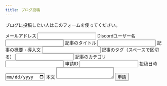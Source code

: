 ```yaml
---
title: ブログ投稿
---
```

ブログに投稿したい人はこのフォームを使ってください。<br>
<form action="https://formspree.io/f/xnqllyaw" method="POST">
  <label>
    メールアドレス
    <input type="email" name="_replyto">
  </label>
  <label>
    Discordユーザー名
    <input type="text" name="discordusername"></input>
  </label>
  <label>
    記事のタイトル
    <input type="text" name="title"></input>
  </label>
  <label>
    記事の概要・導入文
    <input type="text" name="description">
  </label>
  <label>
    記事のタグ（スペースで区切る）
    <input type="text" name="tags">
  </label>
  <label>
    記事のカテゴリ
    <input type="text" name="categories">
  </label>
  <label>
    申請ID
    <input type="number" id="contentid" name="contentid" readonly>
    <script>
      var contentid = Math.floor( Math.random() * (9999999 + 1 - 1000000) ) + 1000000 ;
      document.getElementById("contentid").setAttribute('value', contentid)
    </script>
  <label>
    投稿日時
    <input type="date" name="date"></input>
  </label>
  <label>
    本文
    <textarea name="main"></textarea>
  </label>
  <!-- your other form fields go here -->
  <button type="submit">申請</button>
</form>